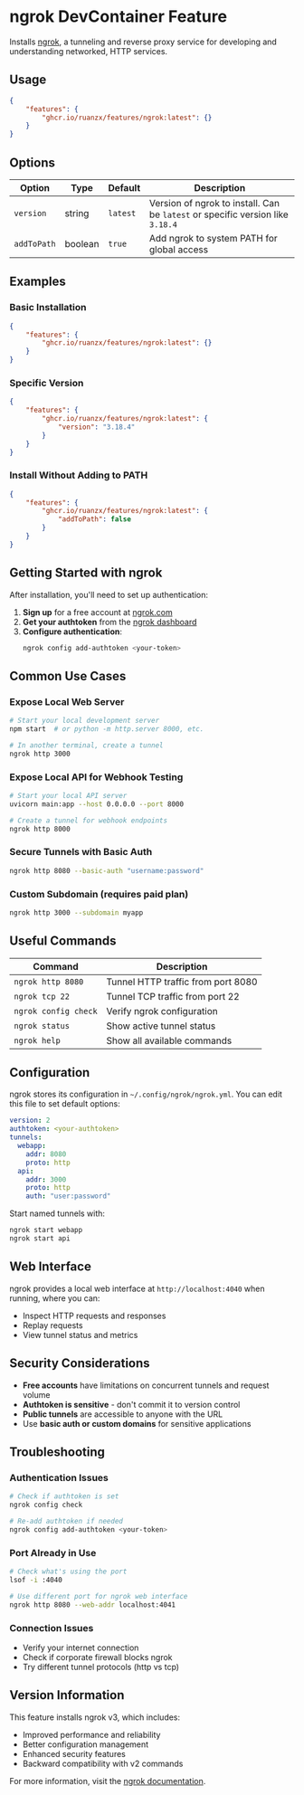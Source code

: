 # ngrok DevContainer Feature

Installs [ngrok](https://ngrok.com), a tunneling and reverse proxy service for developing and understanding networked, HTTP services.

## Usage

```json
{
    "features": {
        "ghcr.io/ruanzx/features/ngrok:latest": {}
    }
}
```

## Options

| Option | Type | Default | Description |
|--------|------|---------|-------------|
| `version` | string | `latest` | Version of ngrok to install. Can be `latest` or specific version like `3.18.4` |
| `addToPath` | boolean | `true` | Add ngrok to system PATH for global access |

## Examples

### Basic Installation
```json
{
    "features": {
        "ghcr.io/ruanzx/features/ngrok:latest": {}
    }
}
```

### Specific Version
```json
{
    "features": {
        "ghcr.io/ruanzx/features/ngrok:latest": {
            "version": "3.18.4"
        }
    }
}
```

### Install Without Adding to PATH
```json
{
    "features": {
        "ghcr.io/ruanzx/features/ngrok:latest": {
            "addToPath": false
        }
    }
}
```

## Getting Started with ngrok

After installation, you'll need to set up authentication:

1. **Sign up** for a free account at [ngrok.com](https://ngrok.com)
2. **Get your authtoken** from the [ngrok dashboard](https://dashboard.ngrok.com/get-started/your-authtoken)
3. **Configure authentication**:
   ```bash
   ngrok config add-authtoken <your-token>
   ```

## Common Use Cases

### Expose Local Web Server
```bash
# Start your local development server
npm start  # or python -m http.server 8000, etc.

# In another terminal, create a tunnel
ngrok http 3000
```

### Expose Local API for Webhook Testing
```bash
# Start your local API server
uvicorn main:app --host 0.0.0.0 --port 8000

# Create a tunnel for webhook endpoints
ngrok http 8000
```

### Secure Tunnels with Basic Auth
```bash
ngrok http 8080 --basic-auth "username:password"
```

### Custom Subdomain (requires paid plan)
```bash
ngrok http 3000 --subdomain myapp
```

## Useful Commands

| Command | Description |
|---------|-------------|
| `ngrok http 8080` | Tunnel HTTP traffic from port 8080 |
| `ngrok tcp 22` | Tunnel TCP traffic from port 22 |
| `ngrok config check` | Verify ngrok configuration |
| `ngrok status` | Show active tunnel status |
| `ngrok help` | Show all available commands |

## Configuration

ngrok stores its configuration in `~/.config/ngrok/ngrok.yml`. You can edit this file to set default options:

```yaml
version: 2
authtoken: <your-authtoken>
tunnels:
  webapp:
    addr: 8080
    proto: http
  api:
    addr: 3000
    proto: http
    auth: "user:password"
```

Start named tunnels with:
```bash
ngrok start webapp
ngrok start api
```

## Web Interface

ngrok provides a local web interface at `http://localhost:4040` when running, where you can:

- Inspect HTTP requests and responses
- Replay requests
- View tunnel status and metrics

## Security Considerations

- **Free accounts** have limitations on concurrent tunnels and request volume
- **Authtoken is sensitive** - don't commit it to version control
- **Public tunnels** are accessible to anyone with the URL
- Use **basic auth or custom domains** for sensitive applications

## Troubleshooting

### Authentication Issues
```bash
# Check if authtoken is set
ngrok config check

# Re-add authtoken if needed
ngrok config add-authtoken <your-token>
```

### Port Already in Use
```bash
# Check what's using the port
lsof -i :4040

# Use different port for ngrok web interface
ngrok http 8080 --web-addr localhost:4041
```

### Connection Issues
- Verify your internet connection
- Check if corporate firewall blocks ngrok
- Try different tunnel protocols (http vs tcp)

## Version Information

This feature installs ngrok v3, which includes:
- Improved performance and reliability
- Better configuration management
- Enhanced security features
- Backward compatibility with v2 commands

For more information, visit the [ngrok documentation](https://ngrok.com/docs).
